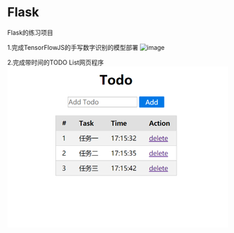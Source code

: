 # Flask
Flask的练习项目

1.完成TensorFlowJS的手写数字识别的模型部署 
![image](https://github.com/SilentUniverse/Flask/blob/master/Prediction/image/1.bmp)

2.完成带时间的TODO List网页程序
![image](https://github.com/SilentUniverse/Flask/blob/master/Prediction/image/2.bmp)




